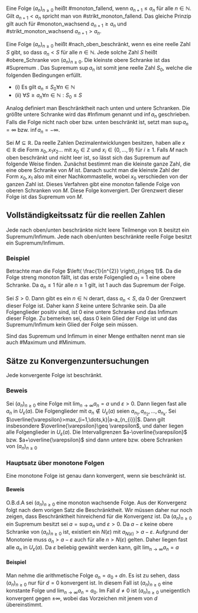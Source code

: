 Eine Folge $(a_{n})_{n\geq 0}$ heißt #monoton_fallend, wenn $a_{n+1}\leq a_{n}$ für alle $n\in \mathbb{N}$. Gilt $a_{n+1}<a_{n}$ spricht man von #strikt_monoton_fallend. Das gleiche Prinzip gilt auch für #monoton_wachsend $a_{n+1}\geq a_{n}$ und #strikt_monoton_wachsend $a_{n+1}>a_{n}$. 

Eine Folge $(a_{n})_{n\geq 0}$ heißt #nach_oben_beschränkt, wenn es eine reelle Zahl $S$ gibt, so dass $a_{n}<S$ für alle $n\in \mathbb{N}$. Jede solche Zahl $S$ heißt #obere_Schranke von $(a_{n})_{n\geq0}$. Die kleinste obere Schranke ist das #Supremum . Das Supremum $\sup a_{n}$ ist somit jene reelle Zahl $S_{0}$, welche die folgenden Bedingungen erfüllt. 

- (i) Es gilt $a_{n}\leq S_{0} \forall n\in \mathbb{N}$
- (ii) $\forall S\geq a_{n}\forall n\in \mathbb{N}:S_{0}\leq S$

Analog definiert man Beschränktheit nach unten und untere Schranken. Die größte untere Schranke wird das #Infimum genannt und $\inf a_{n}$ geschrieben. Falls die Folge nicht nach ober bzw. unten beschränkt ist, setzt man $\sup a_{n}=\infty$ bzw. $\inf a_{n}=-\infty$.

Sei $M\subseteq \mathbb{R}$. Da reelle Zahlen Dezimalentwicklungen besitzen, haben alle $x\in \mathbb{R}$ die Form $x_{0},x_{1}x_{2}\dots$ mit $x_{0}\in \mathbb{Z}$ und $x_{i} \in \{ 0,\dots ,9 \}$ für $i\geq 1$. Falls $M$ nach oben beschränkt und nicht leer ist, so lässt sich das Supremum auf folgende Weise finden. Zunächst bestimmt man die kleinste ganze Zahl, die eine obere Schranke von $M$ ist. Danach sucht man die kleinste Zahl der Form $x_{0},x_{1}$ also mit einer Nachkommastelle, wobei $x_{0}$ verschieden von der ganzen Zahl ist. Dieses Verfahren gibt eine monoton fallende Folge von oberen Schranken von $M$. Diese Folge konvergiert. Der Grenzwert dieser Folge ist das Supremum von $M$.

## Vollständigkeitssatz für die reellen Zahlen
Jede nach oben/unten beschränkte nicht leere Teilmenge von $\mathbb{R}$ besitzt ein Supremum/Infimum. Jede nach oben/unten beschränkte reelle Folge besitzt ein Supremum/Infimum. 

### Beispiel
Betrachte man die Folge $\left( \frac{1}{n^{2}} \right)_{n\geq 1}$. Da die Folge streng monoton fällt, ist das erste Folgenglied $a_{1}=1$ eine obere Schranke. Da $a_{n}\leq 1$ für alle $n\geq1$ gilt, ist 1 auch das Supremum der Folge.

Sei $S>0$. Dann gibt es ein $n\in \mathbb{N}$ derart, dass $a_{n}<S$, da $0$ der Grenzwert dieser Folge ist. Daher kann $S$ keine untere Schranke sein. Da alle Folgenglieder positiv sind, ist $0$ eine untere Schranke und das Infimum dieser Folge. Zu bemerken sei, dass $0$ kein Glied der Folge ist und das Supremum/Infimum kein Glied der Folge sein müssen. 

Sind das Supremum und Infimum in einer Menge enthalten nennt man sie auch #Maximum und #Minimum.

## Sätze zu Konvergenzuntersuchungen
Jede konvergente Folge ist beschränkt. 

### Beweis
Sei $(a_{n})_{n\geq 0}$ eine Folge mit $\lim_{ n \to \infty }a_{n}=a$ und $\varepsilon>0$. Dann liegen fast alle $a_{n}$ in $U_{\varepsilon}(a)$. Die Folgenglieder mit $a_{n}\not\in U_{\varepsilon}(a)$ seien $a_{n_{1}},a_{n_{2}},\dots,a_{n_{k}}$. Sei $\overline{\varepsilon}>max_{i=1,\dots,k}|a-a_{n_{i}}|$. Dann gilt insbesondere $\overline{\varepsilon}\geq \varepsilon$, und daher liegen alle Folgenglieder in $U_{\varepsilon}(a)$. Die Intervallgrenzen $a-\overline{\varepsilon}$ bzw. $a+\overline{\varepsilon}$ sind dann untere bzw. obere Schranken von $(a_{n})_{n\geq 0}$
### Hauptsatz über monotone Folgen
Eine monotone Folge ist genau dann konvergent, wenn sie beschränkt ist. 
#### Beweis
O.B.d.A sei $(a_{n})_{n\geq 0}$ eine monoton wachsende Folge. Aus der Konvergenz folgt nach dem vorigen Satz die Beschränktheit. Wir müssen daher nur noch zeigen, dass Beschränktheit hinreichend für die Konvergenz ist. Da $(a_{n})_{n\geq 0}$ ein Supremum besitzt sei $a=\sup a_{n}$ und $\varepsilon>0$. Da $a-\varepsilon$ keine obere Schranke von $(a_{n})_{n\geq 0}$ ist, existiert ein $N(\varepsilon)$ mit $a_{N(\varepsilon)}>a-\varepsilon$. Aufgrund der Monotonie muss $a_{n}>a-\varepsilon$ auch für alle $n>N(\varepsilon)$ gelten. Daher liegen fast alle $a_{n}$ in $U_{\varepsilon}(a)$. Da $\varepsilon$ beliebig gewählt werden kann, gilt $\lim_{ n \to \infty }a_{n}=a$
#### Beispiel
Man nehme die arithmetische Folge $a_{n}=a_{0}+dn$. Es ist zu sehen, dass $(a_{n})_{n\geq 0}$ nur für $d=0$ konvergent ist. In diesem Fall ist $(a_{n})_{n\geq0}$ eine konstante Folge und $\lim_{ n \to \infty }a_{n}=a_{0}$. Im Fall $d\not=0$ ist $(a_{n})_{n\geq 0}$ uneigentlich konvergent gegen $\pm \infty$, wobei das Vorzeichen mit jenem von $d$ übereinstimmt. 
